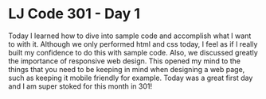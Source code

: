 # LJ Code 301 - Day 1
Today I learned how to dive into sample code and accomplish what I want to with it. Although we only performed html and css today, I feel as if I really built my confidence to do this with sample code. Also, we discussed greatly the importance of responsive web design. This opened my mind to the things that you need to be keeping in mind when designing a web page, such as keeping it mobile friendly for example. Today was a great first day and I am super stoked for this month in 301!
